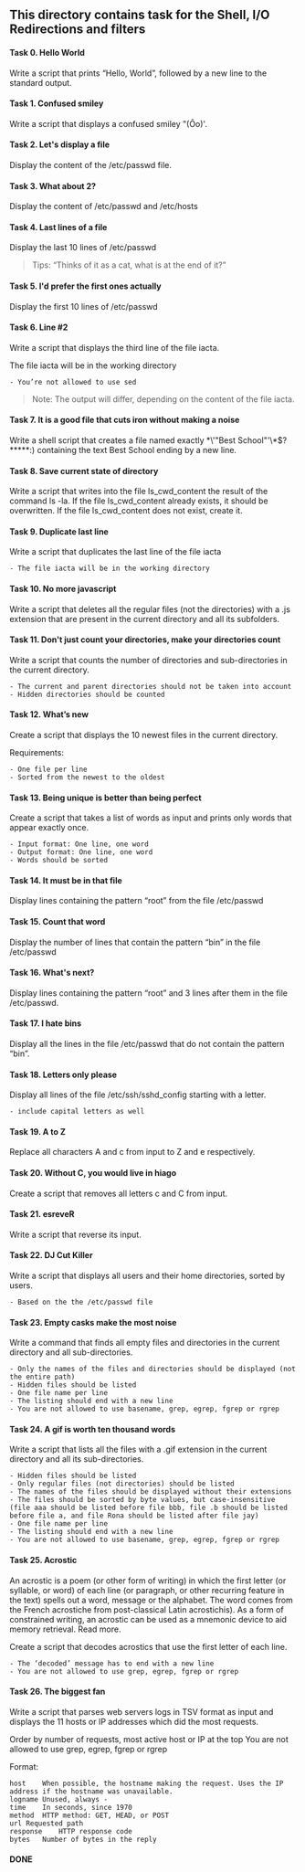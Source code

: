 ## This directory contains task for the Shell, I/O Redirections and filters

#### Task 0. Hello World
Write a script that prints “Hello, World”, followed by a new line to the standard output.

#### Task 1. Confused smiley
Write a script that displays a confused smiley "(Ôo)'.

#### Task 2. Let's display a file
Display the content of the /etc/passwd file.

#### Task 3. What about 2?
Display the content of /etc/passwd and /etc/hosts

#### Task 4. Last lines of a file
Display the last 10 lines of /etc/passwd
> Tips: “Thinks of it as a cat, what is at the end of it?”

#### Task 5. I'd prefer the first ones actually
Display the first 10 lines of /etc/passwd

#### Task 6. Line #2
Write a script that displays the third line of the file iacta.

The file iacta will be in the working directory
```
- You’re not allowed to use sed
```
> Note: The output will differ, depending on the content of the file iacta.

#### Task 7. It is a good file that cuts iron without making a noise
Write a shell script that creates a file named exactly \*\\'"Best School"\'\\*$\?\*\*\*\*\*:) containing the text Best School ending by a new line.

#### Task 8. Save current state of directory
Write a script that writes into the file ls_cwd_content the result of the command ls -la. If the file ls_cwd_content already exists, it should be overwritten. If the file ls_cwd_content does not exist, create it.

#### Task 9. Duplicate last line
Write a script that duplicates the last line of the file iacta

```
- The file iacta will be in the working directory
```

#### Task 10. No more javascript
Write a script that deletes all the regular files (not the directories) with a .js extension that are present in the current directory and all its subfolders.

#### Task 11. Don't just count your directories, make your directories count
Write a script that counts the number of directories and sub-directories in the current directory.

```
- The current and parent directories should not be taken into account
- Hidden directories should be counted
```

#### Task 12. What’s new
Create a script that displays the 10 newest files in the current directory.

Requirements:

```
- One file per line
- Sorted from the newest to the oldest
```

#### Task 13. Being unique is better than being perfect
Create a script that takes a list of words as input and prints only words that appear exactly once.

```
- Input format: One line, one word
- Output format: One line, one word
- Words should be sorted
```

#### Task 14. It must be in that file
Display lines containing the pattern “root” from the file /etc/passwd

#### Task 15. Count that word
Display the number of lines that contain the pattern “bin” in the file /etc/passwd

#### Task 16. What's next?
Display lines containing the pattern “root” and 3 lines after them in the file /etc/passwd.

#### Task 17. I hate bins
Display all the lines in the file /etc/passwd that do not contain the pattern “bin”.

#### Task 18. Letters only please
Display all lines of the file /etc/ssh/sshd_config starting with a letter.

```
- include capital letters as well
```

#### Task 19. A to Z
Replace all characters A and c from input to Z and e respectively.

#### Task 20. Without C, you would live in hiago
Create a script that removes all letters c and C from input.

#### Task 21. esreveR
Write a script that reverse its input.

#### Task 22. DJ Cut Killer
Write a script that displays all users and their home directories, sorted by users.

```
- Based on the the /etc/passwd file
```

#### Task 23. Empty casks make the most noise
Write a command that finds all empty files and directories in the current directory and all sub-directories.

```
- Only the names of the files and directories should be displayed (not the entire path)
- Hidden files should be listed
- One file name per line
- The listing should end with a new line
- You are not allowed to use basename, grep, egrep, fgrep or rgrep
```

#### Task 24. A gif is worth ten thousand words
Write a script that lists all the files with a .gif extension in the current directory and all its sub-directories.

```
- Hidden files should be listed
- Only regular files (not directories) should be listed
- The names of the files should be displayed without their extensions
- The files should be sorted by byte values, but case-insensitive (file aaa should be listed before file bbb, file .b should be listed before file a, and file Rona should be listed after file jay)
- One file name per line
- The listing should end with a new line
- You are not allowed to use basename, grep, egrep, fgrep or rgrep
```

#### Task 25. Acrostic
An acrostic is a poem (or other form of writing) in which the first letter (or syllable, or word) of each line (or paragraph, or other recurring feature in the text) spells out a word, message or the alphabet. The word comes from the French acrostiche from post-classical Latin acrostichis). As a form of constrained writing, an acrostic can be used as a mnemonic device to aid memory retrieval. Read more.

Create a script that decodes acrostics that use the first letter of each line.

```
- The ‘decoded’ message has to end with a new line
- You are not allowed to use grep, egrep, fgrep or rgrep
```

#### Task 26. The biggest fan
Write a script that parses web servers logs in TSV format as input and displays the 11 hosts or IP addresses which did the most requests.

Order by number of requests, most active host or IP at the top
You are not allowed to use grep, egrep, fgrep or rgrep

Format:

```
host    When possible, the hostname making the request. Uses the IP address if the hostname was unavailable.
logname Unused, always -
time    In seconds, since 1970
method  HTTP method: GET, HEAD, or POST
url Requested path
response    HTTP response code
bytes   Number of bytes in the reply
```

#### DONE
